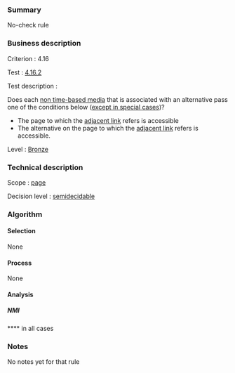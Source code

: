 ### Summary

No-check rule

### Business description

Criterion : 4.16

Test : [4.16.2](http://www.accessiweb.org/index.php/accessiweb-22-english-version.html#test-4-16-2)

Test description :

Does each [non time-based
media](http://www.braillenet.org/accessibilite/referentiel-aw21-en/glossaire.php#mMediaNoTemp)
that is associated with an alternative pass one of the conditions below
([except in special
cases](http://www.braillenet.org/accessibilite/referentiel-aw21-en/glossaire.php#cpCrit4-16 "Special cases for criterion 4.16"))?

-   The page to which the [adjacent
    link](http://www.braillenet.org/accessibilite/referentiel-aw21-en/glossaire.php#mLienAdj)
    refers is accessible
-   The alternative on the page to which the [adjacent
    link](http://www.braillenet.org/accessibilite/referentiel-aw21-en/glossaire.php#mLienAdj)
    refers is accessible.

Level : [Bronze](/en/category/rules-design/accessiweb-11/level/bronze)

### Technical description

Scope : [page](/en/category/rules-design/accessiweb-11/scope/page)

Decision level :
[semidecidable](/en/category/rules-design/accessiweb-11/decision-level/semidecidable)

### Algorithm

#### Selection

None

#### Process

None

#### Analysis

##### NMI

**** in all cases

### Notes

No notes yet for that rule
